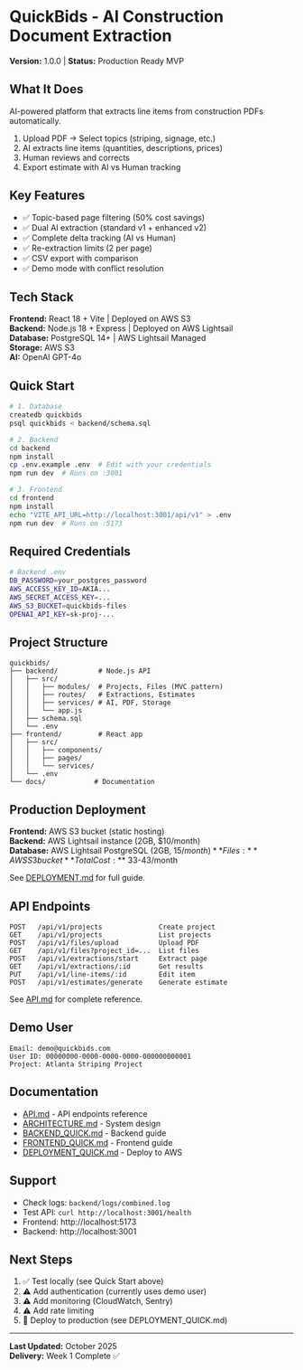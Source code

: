 # QuickBids - AI Construction Document Extraction

**Version:** 1.0.0 | **Status:** Production Ready MVP

## What It Does

AI-powered platform that extracts line items from construction PDFs automatically.

1. Upload PDF → Select topics (striping, signage, etc.)
2. AI extracts line items (quantities, descriptions, prices)
3. Human reviews and corrects
4. Export estimate with AI vs Human tracking

## Key Features

- ✅ Topic-based page filtering (50% cost savings)
- ✅ Dual AI extraction (standard v1 + enhanced v2)
- ✅ Complete delta tracking (AI vs Human)
- ✅ Re-extraction limits (2 per page)
- ✅ CSV export with comparison
- ✅ Demo mode with conflict resolution

## Tech Stack

**Frontend:** React 18 + Vite | Deployed on AWS S3  
**Backend:** Node.js 18 + Express | Deployed on AWS Lightsail  
**Database:** PostgreSQL 14+ | AWS Lightsail Managed  
**Storage:** AWS S3  
**AI:** OpenAI GPT-4o

## Quick Start
```bash
# 1. Database
createdb quickbids
psql quickbids < backend/schema.sql

# 2. Backend
cd backend
npm install
cp .env.example .env  # Edit with your credentials
npm run dev  # Runs on :3001

# 3. Frontend
cd frontend
npm install
echo "VITE_API_URL=http://localhost:3001/api/v1" > .env
npm run dev  # Runs on :5173
```

## Required Credentials
```bash
# Backend .env
DB_PASSWORD=your_postgres_password
AWS_ACCESS_KEY_ID=AKIA...
AWS_SECRET_ACCESS_KEY=...
AWS_S3_BUCKET=quickbids-files
OPENAI_API_KEY=sk-proj-...
```

## Project Structure
```
quickbids/
├── backend/          # Node.js API
│   ├── src/
│   │   ├── modules/  # Projects, Files (MVC pattern)
│   │   ├── routes/   # Extractions, Estimates
│   │   ├── services/ # AI, PDF, Storage
│   │   └── app.js
│   ├── schema.sql
│   └── .env
├── frontend/         # React app
│   ├── src/
│   │   ├── components/
│   │   ├── pages/
│   │   └── services/
│   └── .env
└── docs/            # Documentation
```

## Production Deployment

**Frontend:** AWS S3 bucket (static hosting)  
**Backend:** AWS Lightsail instance (2GB, $10/month)  
**Database:** AWS Lightsail PostgreSQL (2GB, $15/month)  
**Files:** AWS S3 bucket  
**Total Cost:** ~$33-43/month

See [DEPLOYMENT.md](docs/DEPLOYMENT.md) for full guide.

## API Endpoints
```
POST   /api/v1/projects              Create project
GET    /api/v1/projects              List projects
POST   /api/v1/files/upload          Upload PDF
GET    /api/v1/files?project_id=...  List files
POST   /api/v1/extractions/start     Extract page
GET    /api/v1/extractions/:id       Get results
PUT    /api/v1/line-items/:id        Edit item
POST   /api/v1/estimates/generate    Generate estimate
```

See [API.md](docs/API.md) for complete reference.

## Demo User
```
Email: demo@quickbids.com
User ID: 00000000-0000-0000-0000-000000000001
Project: Atlanta Striping Project
```

## Documentation

- [API.md](docs/API.md) - API endpoints reference
- [ARCHITECTURE.md](docs/ARCHITECTURE.md) - System design
- [BACKEND_QUICK.md](docs/BACKEND_QUICK.md) - Backend guide
- [FRONTEND_QUICK.md](docs/FRONTEND_QUICK.md) - Frontend guide
- [DEPLOYMENT_QUICK.md](docs/DEPLOYMENT_QUICK.md) - Deploy to AWS

## Support

- Check logs: `backend/logs/combined.log`
- Test API: `curl http://localhost:3001/health`
- Frontend: http://localhost:5173
- Backend: http://localhost:3001

## Next Steps

1. ✅ Test locally (see Quick Start above)
2. ⚠️ Add authentication (currently uses demo user)
3. ⚠️ Add monitoring (CloudWatch, Sentry)
4. ⚠️ Add rate limiting
5. 🚀 Deploy to production (see DEPLOYMENT_QUICK.md)

---

**Last Updated:** October 2025  
**Delivery:** Week 1 Complete ✅